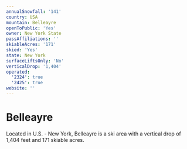 ```yaml
---
annualSnowfall: '141'
country: USA
mountain: Belleayre
openToPublic: 'Yes'
owner: New York State
passAffiliations: ''
skiableAcres: '171'
skied: 'Yes'
state: New York
surfaceLiftsOnly: 'No'
verticalDrop: '1,404'
operated:
  '2324': true
  '2425': true
website: ''
---
```



# Belleayre

Located in U.S. - New York, Belleayre is a ski area with a vertical drop of 1,404 feet and 171 skiable acres.
